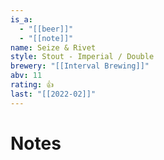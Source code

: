 ```yaml
---
is_a:
  - "[[beer]]"
  - "[[note]]"
name: Seize & Rivet
style: Stout - Imperial / Double
brewery: "[[Interval Brewing]]"
abv: 11
rating: 👍
last: "[[2022-02]]"
---
```

# Notes

